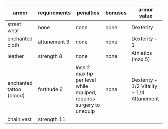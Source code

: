 | armor | requirements | penalties | bonuses | armor value |
| --- | --- | --- | --- | --- |
| street wear | none | none | none | Dexterity |
| enchanted cloth | attunement 3 | none | none | Dexterity + 1 |
| leather | strength 8 | none | none | Athletics (max 5) |
| enchanted tattoo (blood) | fortitude 6 | lose 2 max hp per level while equiped, requires surgery to unequip | none | Dexterity + 1/2 Vitality + 1/4 Attunement |
| chain vest | strength 11 | 
